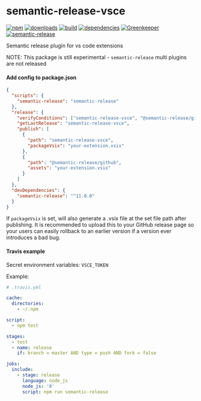 # semantic-release-vsce

[![npm](https://img.shields.io/npm/v/semantic-release-vsce.svg)](https://www.npmjs.com/package/semantic-release-vsce)
[![downloads](https://img.shields.io/npm/dt/semantic-release-vsce.svg)](https://www.npmjs.com/package/semantic-release-vsce)
[![build](https://travis-ci.org/raix/semantic-release-vsce.svg?branch=master)](https://travis-ci.org/raix/semantic-release-vsce)
[![dependencies](https://david-dm.org/raix/semantic-release-vsce/status.svg)](https://david-dm.org/raix/semantic-release-vsce)
[![Greenkeeper](https://badges.greenkeeper.io/raix/semantic-release-vsce.svg)](https://greenkeeper.io/)
[![semantic-release](https://img.shields.io/badge/%20%20%F0%9F%93%A6%F0%9F%9A%80-semantic--release-e10079.svg)](https://github.com/semantic-release/semantic-release)

Semantic release plugin for vs code extensions

NOTE: This package is still experimental - `semantic-release` multi plugins are not released

#### Add config to package.json

```json
{
  "scripts": {
    "semantic-release": "semantic-release"
  },
  "release": {
    "verifyConditions": ["semantic-release-vsce", "@semantic-release/github"],
    "getLastRelease": "semantic-release-vsce",
    "publish": [
      {
        "path": "semantic-release-vsce",
        "packageVsix": "your-extension.vsix"
      },
      {
        "path": "@semantic-release/github",
        "assets": "your-extension.vsix"
      }
    ]
  },
  "devDependencies": {
    "semantic-release": "^11.0.0"
  }
}
```

If `packageVsix` is set, will also generate a .vsix file at the set file path after publishing.
It is recommended to upload this to your GitHub release page so your users can easily rollback to an earlier version if a version ever introduces a bad bug. 

#### Travis example

Secret environment variables: `VSCE_TOKEN`

Example:

```yaml
# .travis.yml

cache:
  directories:
    - ~/.npm

script:
  - npm test

stages:
  - test
  - name: release
    if: branch = master AND type = push AND fork = false

jobs:
  include:
    - stage: release
      language: node_js
      node_js: '8'
      script: npm run semantic-release
```
